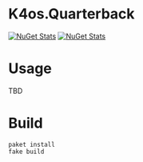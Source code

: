 # K4os.Quarterback

[![NuGet Stats](https://img.shields.io/nuget/v/K4os.Quarterback.svg?label=K4os.Quarterback&logo=nuget)](https://www.nuget.org/packages/K4os.Quarterback)
[![NuGet Stats](https://img.shields.io/nuget/v/K4os.Quarterback.Abstractions.svg?label=K4os.Quarterback.Abstractions&logo=nuget)](https://www.nuget.org/packages/K4os.Quarterback.Abstractions)



# Usage

TBD

# Build

```shell
paket install
fake build
```
